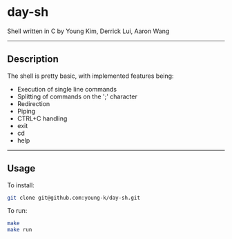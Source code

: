 # day-sh

Shell written in C by Young Kim, Derrick Lui, Aaron Wang

---

## Description

The shell is pretty basic, with implemented features being:
- Execution of single line commands
- Splitting of commands on the ';' character
- Redirection
- Piping
- CTRL+C handling 
- exit
- cd
- help

---

## Usage

To install:
```sh
git clone git@github.com:young-k/day-sh.git
```

To run: 

```sh
make
make run
```

